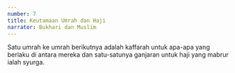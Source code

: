 ```yaml
---
number: 7
title: Keutamaan Umrah dan Haji
narrator: Bukhari dan Muslim
---
```


Satu umrah ke umrah berikutnya adalah kaffarah untuk apa-apa yang berlaku di antara mereka dan satu-satunya ganjaran untuk haji yang mabrur ialah syurga.
